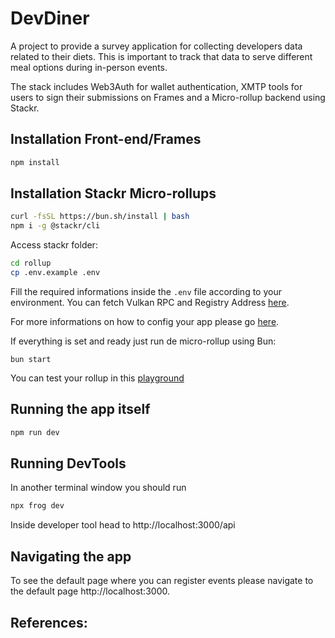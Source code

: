# DevDiner

A project to provide a survey application for collecting developers data related to their diets. This is important to track that data to serve different meal options during in-person events.

The stack includes Web3Auth for wallet authentication, XMTP tools for users to sign their submissions on Frames and a Micro-rollup backend using Stackr.

## Installation Front-end/Frames

```sh
npm install
```

## Installation Stackr Micro-rollups

```sh
curl -fsSL https://bun.sh/install | bash
npm i -g @stackr/cli
```

Access stackr folder:

```sh
cd rollup
cp .env.example .env
```

Fill the required informations inside the `.env` file according to your environment. You can fetch Vulkan RPC and Registry Address [here](https://docs.stf.xyz/build/references/providers-and-rpc/).

For more informations on how to config your app please go [here](https://docs.stf.xyz/build/zero-to-one/build-your-first-mru).

If everything is set and ready just run de micro-rollup using Bun:

```
bun start
```

You can test your rollup in this [playground](https://playground.stf.xyz/)

## Running the app itself

```sh
npm run dev
```

## Running DevTools

In another terminal window you should run

```sh
npx frog dev
```

Inside developer tool head to http://localhost:3000/api

## Navigating the app

To see the default page where you can register events please navigate to the default page http://localhost:3000.

## References:

